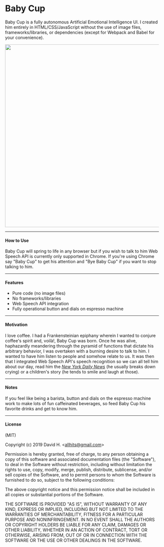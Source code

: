 # Baby Cup
Baby Cup is a fully autonomous Artificial Emotional Intelligence UI. I created him entirely in HTML/CSS/JavaScript without the use of image files, frameworks/libraries, or dependencies (except for Webpack and Babel for your convenience).

<img src="https://user-images.githubusercontent.com/45696445/51087307-aae3ed80-171f-11e9-9f49-7a4f6b017cea.jpg" width=600 align="middle">

_________________________

#### How to Use
Baby Cup will spring to life in any browser but if you wish to talk to him Web Speech API is currently only supported in Chrome. If you're using Chrome say "Baby Cup" to get his attention and "Bye Baby Cup" if you want to stop talking to him.
_________________________

#### Features
- Pure code (no image files)
- No frameworks/libraries
- Web Speech API integration
- Fully operational button and dials on espresso machine
_________________________

#### Motivation
I love coffee. I had a Frankensteinian epiphany wherein I wanted to conjure coffee's spirit and, voilà!, Baby Cup was born. Once he was alive, haphazardly meandering through the pyramid of functions that dictate his arbitrary behavior, I was overtaken with a burning desire to talk to him. I wanted to have him listen to people and somehow relate to us. It was then that I integrated Web Speech API's speech recognition so we can all tell him about our day, read him the [*New York Daily News*](https://www.nydailynews.com/ ) (he usually breaks down crying) or a children's story (he tends to smile and laugh at those).
_________________________

#### Notes
If you feel like being a barista, button and dials on the espresso machine work to make lots of fun caffeinated beverages, so feed Baby Cup his favorite drinks and get to know him.
_________________________

#### License
(MIT)

Copyright (c) 2019 David H. &lt;allhits@gmail.com&gt;

Permission is hereby granted, free of charge, to any person obtaining a copy of this software and associated documentation files (the "Software"), to deal in the Software without restriction, including without limitation the rights to use, copy, modify, merge, publish, distribute, sublicense, and/or sell copies of the Software, and to permit persons to whom the Software is furnished to do so, subject to the following conditions:

The above copyright notice and this permission notice shall be included in all copies or substantial portions of the Software.

THE SOFTWARE IS PROVIDED "AS IS", WITHOUT WARRANTY OF ANY KIND, EXPRESS OR IMPLIED, INCLUDING BUT NOT LIMITED TO THE WARRANTIES OF MERCHANTABILITY, FITNESS FOR A PARTICULAR PURPOSE AND NONINFRINGEMENT. IN NO EVENT SHALL THE AUTHORS OR COPYRIGHT HOLDERS BE LIABLE FOR ANY CLAIM, DAMAGES OR OTHER LIABILITY, WHETHER IN AN ACTION OF CONTRACT, TORT OR OTHERWISE, ARISING FROM, OUT OF OR IN CONNECTION WITH THE SOFTWARE OR THE USE OR OTHER DEALINGS IN THE SOFTWARE.
